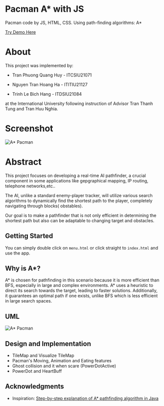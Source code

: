 # Pacman A* with JS
Pacman code by JS, HTML, CSS. Using path-finding algorithms: A*

[Try Demo Here](https://github.com/KengG1M/PacmanJS.git)

# About
This project was implemented by:

   * Tran Phuong Quang Huy - ITCSIU21071
   
   * Nguyen Tran Hoang Ha  - ITITIU21127
   
   * Trinh Le Bich Hang    - ITDSIU21084
   
at the International University following instruction of Advisor Tran Thanh Tung and Tran Huu Nghia.

# Screenshot
![A* Pacman](https://i.imgur.com/xGAcU8u.png)

# Abstract
This project focuses on developing a real-time AI pathfinder, a crucial component in some applications like gepgraphical mapping, IP routing, telephone networks,etc..

The AI, unlike a standard enemy-player tracker, will utilize various search algorithms to dynamically find the shortest path to the player, completely navigating through blocks( obstables).

Our goal is to make a pathfinder that is not only  efficient in determining the shortest path but also can be adaptable to changing target and obstacles.
## Getting Started

You can simply double click on `menu.html` or click straight to `index.html`  and use the app. 

## Why is A*?
A* is chosen for pathfinding in this scenario because it is more efficient than BFS, especially in large and complex environments. A* uses a heuristic to direct its search towards the target, leading to faster solutions. Additionally, it guarantees an optimal path if one exists, unlike BFS which is less efficient in large search spaces.

## UML
![A* Pacman](https://i.imgur.com/JIiznAA.png)
## Design and Implementation
* TileMap and Visualize TileMap
* Pacman's Moving, Animation and Eating features
* Ghost collision and it when scare (PowerDotActive)
* PowerDot and HeartBuff

## Acknowledgments

* Inspiration: [Step-by-step explanation of A* pathfinding algorithm in Java](https://www.youtube.com/watch?v=2JNEme00ZFA&t=615s)
  

  

